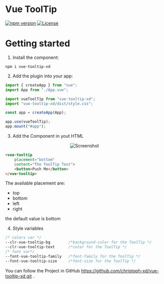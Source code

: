 <p align="center">
<h1>Vue ToolTip</h1>
</p>

[![npm version](https://img.shields.io/npm/v/vue-tooltip-xd?color=green)](https://www.npmjs.com/package/vue-tooltip-xd)
[![License](https://img.shields.io/npm/l/vue-tooltip-xd)](https://www.npmjs.com/package/vue-tooltip-xd)

# Getting started

1. Install the component:

```
npm i vue-tooltip-xd
```

2. Add the plugin into your app:

```javascript
import { createApp } from "vue";
import App from "./App.vue";

import vueToolTip from "vue-tooltip-xd";
import "vue-tooltip-xd/dist/style.css";

const app = createApp(App);

app.use(vueToolTip);
app.mount("#app");
```

3. Add the Component in yout HTML

<p align="center">
<img src="https://github.com/christoph-xd/vue-tooltip-xd/blob/main/img/tooltip.png" alt="Screenshot"/>
</p>

```html
<vue-tooltip
    placement="bottom"
    content="The ToolTip Text">
    <button>Push Me</button>
</vue-tooltip>
```

The available placement are:

-   top
-   bottom
-   left
-   right

the default value is bottom

4. Style variables

```css
/* colors var */
--clr-vue-tooltip-bg        /*background-color for the ToolTip */
--clr-vue-tooltip-text      /*color for the ToolTip */
/* font var*/
--font-vue-tooltip-family   /*font-family for the ToolTip */
--font-vue-tooltip-size     /*font-size for the ToolTip */
```

You can follow the Project in GitHub https://github.com/christoph-xd/vue-tooltip-xd.git .
